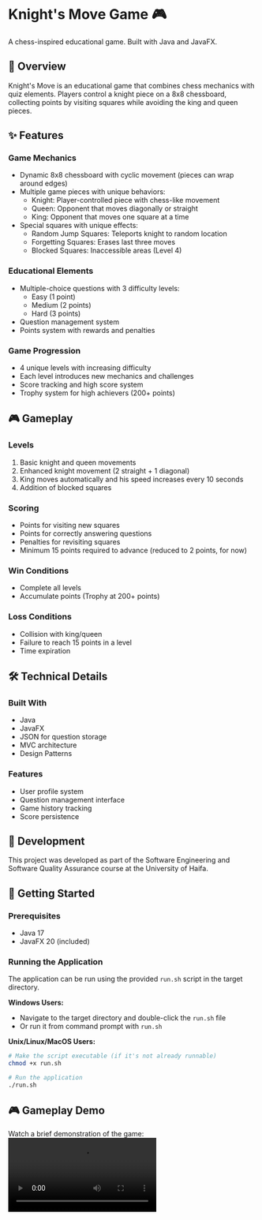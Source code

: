 # Knight's Move Game 🎮

A chess-inspired educational game. Built with Java and JavaFX.

## 🎯 Overview

Knight's Move is an educational game that combines chess mechanics with quiz elements. Players control a knight piece on a 8x8 chessboard, collecting points by visiting squares while avoiding the king and queen pieces.

## ✨ Features

### Game Mechanics
- Dynamic 8x8 chessboard with cyclic movement (pieces can wrap around edges)
- Multiple game pieces with unique behaviors:
  - Knight: Player-controlled piece with chess-like movement
  - Queen: Opponent that moves diagonally or straight
  - King: Opponent that moves one square at a time
- Special squares with unique effects:
  - Random Jump Squares: Teleports knight to random location
  - Forgetting Squares: Erases last three moves
  - Blocked Squares: Inaccessible areas (Level 4)

### Educational Elements
- Multiple-choice questions with 3 difficulty levels:
  - Easy (1 point)
  - Medium (2 points)
  - Hard (3 points)
- Question management system
- Points system with rewards and penalties

### Game Progression
- 4 unique levels with increasing difficulty
- Each level introduces new mechanics and challenges
- Score tracking and high score system
- Trophy system for high achievers (200+ points)

## 🎮 Gameplay

### Levels
1. Basic knight and queen movements
2. Enhanced knight movement (2 straight + 1 diagonal)
3. King moves automatically and his speed increases every 10 seconds
4. Addition of blocked squares

### Scoring
- Points for visiting new squares
- Points for correctly answering questions
- Penalties for revisiting squares
- Minimum 15 points required to advance (reduced to 2 points, for now)

### Win Conditions
- Complete all levels
- Accumulate points (Trophy at 200+ points)

### Loss Conditions
- Collision with king/queen
- Failure to reach 15 points in a level
- Time expiration

## 🛠 Technical Details

### Built With
- Java
- JavaFX
- JSON for question storage
- MVC architecture
- Design Patterns

### Features
- User profile system
- Question management interface
- Game history tracking
- Score persistence

## 📝 Development

This project was developed as part of the Software Engineering and Software Quality Assurance course at the University of Haifa.

## 🚀 Getting Started

### Prerequisites
- Java 17
- JavaFX 20 (included)

### Running the Application

The application can be run using the provided `run.sh` script in the target directory.

**Windows Users:**
- Navigate to the target directory and double-click the `run.sh` file
- Or run it from command prompt with `run.sh`

**Unix/Linux/MacOS Users:**
```bash
# Make the script executable (if it's not already runnable)
chmod +x run.sh

# Run the application
./run.sh
```
## 🎮 Gameplay Demo

Watch a brief demonstration of the game:
<video src="https://raw.githubusercontent.com/mlk500/Knight-Move-Game/master/gameplay-video/knights-move-vid.mov" controls="controls" style="max-width: 730px;">
</video>
